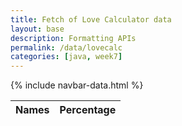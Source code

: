 ```yaml
---
title: Fetch of Love Calculator data
layout: base
description: Formatting APIs
permalink: /data/lovecalc
categories: [java, week7]
---
```


{% include navbar-data.html %}

<table>
  <thead>
  <tr>
    <th>Names</th>
    <th>Percentage</th>
  </tr>
  </thead>
  <tbody id="result">
    <!-- javascript generated data -->
  </tbody>
</table>

<script>
  // prepare HTML result container for new output
  const resultContainer = document.getElementById("result");

  // prepare fetch options
  const url = "https://love-calculator.p.rapidapi.com/getPercentage";
  const options = {
    method: 'GET', // *GET, POST, PUT, DELETE, etc.
    mode: 'cors', // no-cors, *cors, same-origin
    cache: 'default', // *default, no-cache, reload, force-cache, only-if-cached
    credentials: 'omit', // include, *same-origin, omit
    headers: {
      'Content-Type': 'application/json'
      // 'Content-Type': 'application/x-www-form-urlencoded',
    },
  };

  // fetch the API
  fetch(url, options)
      // response is a RESTful "promise" on any successful fetch
    .then(response => {
      // check for response errors
      if (response.status !== 200) {
          const errorMsg = 'Database response error: ' + response.status;
          console.log(errorMsg);
          const tr = document.createElement("tr");
          const td = document.createElement("td");
          td.innerHTML = errorMsg;
          tr.appendChild(td);
          resultContainer.appendChild(tr);
          return;
      }
      // valid response will have json data
      response.json().then(data => {
          console.log(data);
          for (let row in data) {
            // tr and td build out for each row
            const tr = document.createElement("tr");
            const name = document.createElement("td");
            const id = document.createElement("td");
            // data is specific to the API
            name.innerHTML = data[row].name; 
            id.innerHTML = data[row].email; 
            // add HTML to container
            tr.appendChild(name);
            tr.appendChild(id);
            resultContainer.appendChild(tr);
          }
      })
  })
  // catch fetch errors (ie ACCESS to server blocked)
  .catch(err => {
    console.error(err);
    const tr = document.createElement("tr");
    const td = document.createElement("td");
    td.innerHTML = err;
    tr.appendChild(td);
    resultContainer.appendChild(tr);
  });
</script>